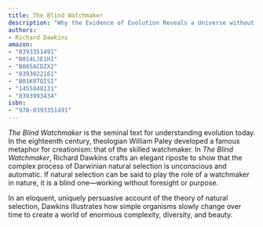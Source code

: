 ```yaml
---
title: The Blind Watchmaker
description: "Why the Evidence of Evolution Reveals a Universe without Design"
authors:
- Richard Dawkins
amazon:
- "0393351491"
- "B014LJE1HI"
- "B005ACDZX2"
- "0393022161"
- "B01K0TQISI"
- "1455848131"
- "0393993434"
isbn:
- "978-0393351491"
---
```

_The Blind Watchmaker_ is the seminal text for understanding evolution today. In the eighteenth century, theologian William Paley developed a famous metaphor for creationism: that of the skilled watchmaker. In _The Blind Watchmaker_, Richard Dawkins crafts an elegant riposte to show that the complex process of Darwinian natural selection is unconscious and automatic. If natural selection can be said to play the role of a watchmaker in nature, it is a blind one―working without foresight or purpose.

In an eloquent, uniquely persuasive account of the theory of natural selection, Dawkins illustrates how simple organisms slowly change over time to create a world of enormous complexity, diversity, and beauty.

